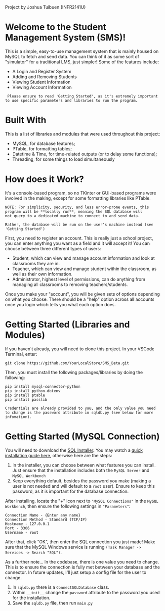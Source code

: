 Project by Joshua Tuibuen (INFR2141U)

# Welcome to the Student Management System (SMS)!
This is a simple, easy-to-use management system that is mainly housed on MySQL to fetch and send data. You can think of it as some sort of "simulator" for a traditional LMS, just simpler!
Some of the features include:

- A Login and Register System
- Adding and Removing Students
- Viewing Student Information
- Viewing Account Information

``` Please ensure to read 'Getting Started', as it's extremely important to use specific parameters and libraries to run the program.```

# Built With
This is a list of libraries and modules that were used throughout this project:
- MySQL, for database features;
- PTable, for formatting tables;
- Datetime & Time, for time-related outputs (or to delay some functions);
- Threading, for some things to load simultaneously

# How does it Work?

It's a console-based program, so no TKinter or GUI-based programs were involved in the making, except for some formatting libraries like PTable.
```
NOTE: For simplicity, security, and less error-prone events, this program will be **locally run**, meaning the SQL database will
not query to a dedicated machine to connect to and send data.

Rather, the database will be run on the user's machine instead (see 'Getting Started')
```

First, you need to register an account. This is really just a school project, you can enter anything you want as a field and it will accept it! 
You can choose between three different types of users:
- Student, which can view and manage account information and look at classrooms they are in.
- Teacher, which can view and manage student within the classroom, as well as their own information.
- Administrator, highest level of permissions, can do anything from managing all classrooms to removing teachers/students.

Once you make your "account", you will be given sets of options depending on what you choose. There should be a "help" option across all accounts once
you login which tells you what each option does. 

# Getting Started (Libraries and Modules)
If you haven't already, you will need to clone this project. In your VSCode Terminal, enter:
```
git clone https://github.com/YourLocalStore/SMS_Beta.git
```
Then, you must install the following packages/libraries by doing the following:
```
pip install mysql-connector-python
pip install python-dotenv
pip install ptable
pip install passlib
```

```Credentials are already provided to you, and the only value you need to change is the password attribute in sqldb.py (see below for more infomation).```


# Getting Started (MySQL Connection)
You will need to download the [SQL Installer](https://dev.mysql.com/downloads/installer/).
You may watch a [quick installation guide here](https://www.youtube.com/watch?v=pK-U5L75PYk), otherwise here are the steps:

1. In the installer, you can choose between what features you can install. Just ensure that the installation includes both the ```MySQL Server``` and ```MySQL Workbench```
2. Keep everything default, besides the password you make (making a user is not needed and will default to a ```root``` user). Ensure to keep this password, as it is important for the database connection.

After installing, locate the "+" icon next to ```"MySQL Connections"``` in the ```MySQL Workbench```, then ensure the following settings in ```"Parameters"```:
```
Connection Name - {Enter any name}
Connection Method - Standard (TCP/IP)
Hostname - 127.0.0.1
Port - 3306
Username - root
```

After that, click "OK", then enter the SQL connection you just made! 
Make sure that the MySQL Windows service is running ```(Task Manager -> Services -> Search "SQL")```. 

As a further note... In the codebase, there is one value you need to change. This is to ensure the connection is fully met between your database and the connector.
In future updates, I'll just setup a config file for the user to change.

1. In ```sqldb.py``` there is a ```ConnectSQLDatabase``` class.
2. Within ```__init__``` change the ```password``` attribute to the password you used for the installation.
3. Save the ```sqldb.py``` file, then run ```main.py```







